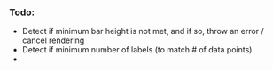 ### Todo:

- Detect if minimum bar height is not met, and if so, throw an error / cancel rendering
- Detect if minimum number of labels (to match # of data points)
- 
